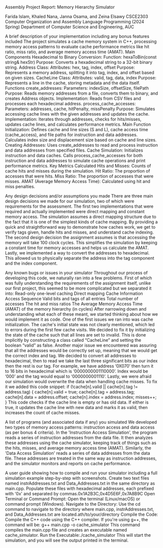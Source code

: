 Assembly Project Report: Memory Hierarchy Simulator

Farida Islam, Khaled Nana, Janna Osama, and Zeina Elsawy
CSCE2303 Computer Organization and Assembly Language Programming (2024 Spring)
Department of Computer Science and Engineering, AUC


A brief description of your implementation including any bonus features included
The project simulates a cache memory system in C++, processing memory access patterns to evaluate cache performance metrics like hit ratio, miss ratio, and average memory access time (AMAT). 
Main Components
Hexadecimal to Binary Conversion:
Function: hexaToBin(const string& hexStr)
Purpose: Converts a hexadecimal string to a 32-bit binary string.
Address Class:
Attributes: hex, tag, index, offset
Purpose: Represents a memory address, splitting it into tag, index, and offset based on given sizes.
CacheLine Class:
Attributes: valid, tag, data, index
Purpose: Represents a line in the cache, storing metadata and the data itself.
Functions
create_addresses:
Parameters: indexSize, offsetSize, filePath
Purpose: Reads memory addresses from a file, converts them to binary, and creates Address objects.
Implementation: Reads from CSV files and processes each hexadecimal address.
process_cache_accesses:
Parameters: addresses, cache, hitPenalty, missPenalty
Purpose: Simulates accessing cache lines with the given addresses and updates the cache.
Implementation: Iterates through addresses, checks for hits/misses, updates cache lines, and calculates performance metrics.
Main Function
Initialization:
Defines cache and line sizes (S and L), cache access time (cache_access), and file paths for instruction and data addresses.
Calculates index size and displacement size based on cache and line sizes.
Creating Addresses:
Uses create_addresses to read and process instruction and data addresses from specified files.
Cache Simulation:
Initializes instruction and data caches.
Calls process_cache_accesses for both instruction and data addresses to simulate cache operations and print performance metrics.
Key Metrics Calculated
Hits and Misses: Counts of cache hits and misses during the simulation.
Hit Ratio: The proportion of accesses that were hits.
Miss Ratio: The proportion of accesses that were misses.
AMAT (Average Memory Access Time): Calculated using hit and miss penalties.

Any design decisions and/or assumptions you made
There are three main design decisions we made for our simulation, two of which were requirements for the assessment. The first two implementations that were required and actually implemented were direct mapping and constant memory access. The simulation assumes a direct mapping structure due to the fact that it is one of the simplest kinds of cache mapping. By providing a quick and straightforward way to demonstrate how caches work, we get to verify tags given, handle hits and misses, and understand cache indexing. The second design decision the assignment assumes is that accessing the memory will take 100 clock cycles. This simplifies the simulation by keeping a constant time for memory accesses and helps us calculate the AMAT. Lastly,  we implemented a way to convert the addresses to hexadecimal. This allowed us to physically separate the address into the tag component and the index component. 

Any known bugs or issues in your simulator
Throughout our process of developing this code, we naturally ran into a few problems. First of which was fully understanding the requirements of the assignment itself, unlike our first project, this seemed to be more complicated but we separated it into:
Read-only one-level caching 
Direct mapping
Cache Information
Access Sequence
Valid bits and tags of all entries
Total number of accesses
The hit and miss ratios
The Average Memory Access Time (AMAT) of the memory hierarchy (in cycles)
After narrowing down and understanding what each of these meant, we started thinking about how we would implement it as code. One of the first issues we ran into was cache initialization. The cache's initial state was not clearly mentioned, which led to errors during the first few cache visits. We decided to fix it by initializing the state of the cache such that all lines are set to invalid. This is done implicitly by constructing a class called “CacheLine” and setting the boolean “valid” as false. Another major issue we encountered was assuring that all the addresses would be correctly set up, meaning that we would get the correct index and tag. We decided to convert all addresses to hexadecimal, then to read we take the last three significant bits as our index then the rest is our tag. For example, we have address ‘0X070’ then turn it to 16 bits in hexadecimal which is ‘0000000001110000’. Index would be ‘000’ and the tag would equal to ‘0000000001110’. Lastly, we were afraid our simulation would overwrite the data when handling cache misses. To fix it we added this code snippet:
if (!cache[n].valid || cache[n].tag != address.tag) 
{
            cache[n].valid = true;
            cache[n].tag = address.tag;
            cache[n].data = address.offset;
            cache[n].index = address.index;
            misses++;
}
This code checks if the cache line is empty or has old data. If either is true, it updates the cache line with new data and marks it as valid, then increases the count of cache misses.

A list of programs (and associated data if any) you simulated
We developed two types of memory access patterns: instruction access and data access (as per bonus 4 criteria). In the 'Instruction Access Simulation', the program reads a series of instruction addresses from the data file. It then analyzes these addresses using the cache simulator, keeping track of things such as the hits, misses, and average memory access time (AMAT). Similarly, the 'Data Access Simulation' reads a series of data addresses from the data file. These addresses are treated in the same way as instruction addresses, and the simulator monitors and reports on cache performance.

A user guide showing how to compile and run your simulator including a full simulation example step-by-step with screenshots.
Create two text files named instrAddresses.txt and Data_Addresses.txt in the same directory as main.cpp.
Populate these files with hexadecimal addresses, each prefixed with '0x' and separated by commas.0x1A2B3C,0x4D5E6F,0x7A8B9C
Open Terminal or Command Prompt:
Open the terminal (Linux/macOS) or command prompt (Windows).
Navigate to the Directory:
Use the cd command to navigate to the directory where main.cpp, instrAddresses.txt, and Data_Addresses.txt are located.ath/to/your/directory
Compile the Code:
Compile the C++ code using the C++ compiler. If you're using g++, the command will be:
g++ main.cpp -o cache_simulator
This command compiles the main.cpp file and creates an executable named cache_simulator.
Run the Executable:./cache_simulator
This will start the simulation, and you will see the output printed in the terminal.






